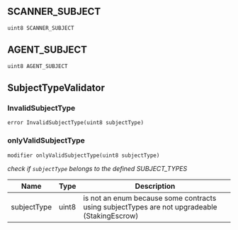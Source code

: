 ## SCANNER_SUBJECT

```solidity
uint8 SCANNER_SUBJECT
```

## AGENT_SUBJECT

```solidity
uint8 AGENT_SUBJECT
```

## SubjectTypeValidator

### InvalidSubjectType

```solidity
error InvalidSubjectType(uint8 subjectType)
```

### onlyValidSubjectType

```solidity
modifier onlyValidSubjectType(uint8 subjectType)
```

_check if `subjectType` belongs to the defined SUBJECT_TYPES_

| Name | Type | Description |
| ---- | ---- | ----------- |
| subjectType | uint8 | is not an enum because some contracts using subjectTypes are not upgradeable (StakingEscrow) |

